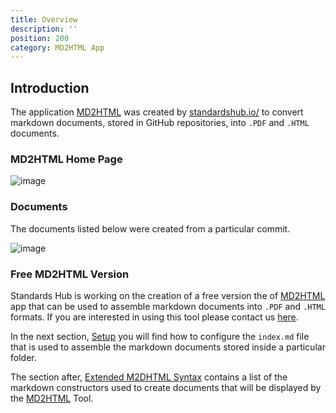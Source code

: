 ```yaml
---
title: Overview
description: ''
position: 200
category: MD2HTML App
---
```

## Introduction

The application [MD2HTML](http://104.237.129.77/#/) was created by [standardshub.io/](https://www.standardshub.io/) to convert markdown documents, stored in GitHub repositories, into `.PDF` and `.HTML` documents. 

### MD2HTML Home Page
![image](https://user-images.githubusercontent.com/3258579/182972116-bf2f0ef9-d954-4265-baa8-e17505a59610.png)

### Documents 
The documents listed below were created from a particular commit.

![image](https://user-images.githubusercontent.com/3258579/182972373-928e679d-9713-4fb6-813d-4af10d2964cd.png)

### Free MD2HTML Version

Standards Hub is working on the creation of a free version the of [MD2HTML](http://104.237.129.77/#/) app that can be used to assemble markdown documents into `.PDF` and `.HTML` formats. If you are interested in using this tool please contact us [here](https://www.standardshub.io/).

In the next section, [Setup](/md2html-setup#index) you will find how to configure the `index.md` file that is used to assemble the markdown documents stored inside a particular folder.

The section after, [Extended M2DHTML Syntax](/md2html-extended) contains a list of the markdown constructors used to create documents that will be displayed by the [MD2HTML](http://104.237.129.77/#/) Tool.

